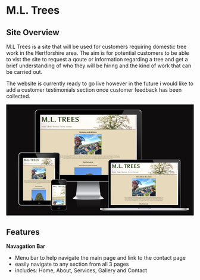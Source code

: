 # **M.L. Trees**

## Site Overview

M.L Trees is a site that will be used for customers requiring domestic tree work in the Hertforshire area. The aim is for potential customers to be able to vist the site to request a qoute or information regarding a tree and get a brief understanding of who they will be hiring and the kind of work that can be carried out.

The website is currently ready to go live however in the future i would like to add a customer testimonials section once customer feedback has been collected. 

![image of respomsive design](readme-docs/responsive.design.png)

## Features

**Navagation Bar**
- Menu bar to help navigate the main page and link to the contact page
- easily navigate to any section from all 3 pages
- includes: Home, About, Services, Gallery and Contact



   


